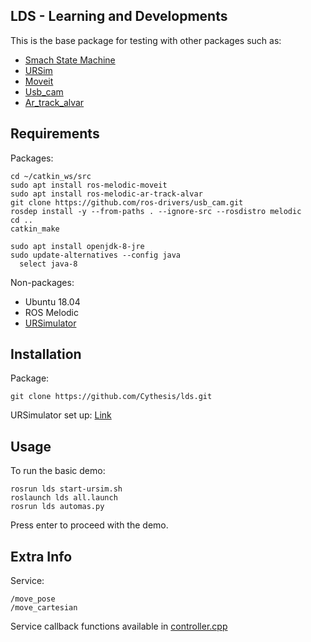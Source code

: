 ## LDS - Learning and Developments
This is the base package for testing with other packages such as:
- [Smach State Machine](http://wiki.ros.org/smach)
- [URSim](http://wiki.ros.org/universal_robot/Tutorials/Getting%20Started%20with%20a%20Universal%20Robot%20and%20ROS-Industrial)
- [Moveit](http://docs.ros.org/en/melodic/api/moveit_tutorials/html/index.html)
- [Usb_cam](http://wiki.ros.org/usb_cam)
- [Ar_track_alvar](http://wiki.ros.org/ar_track_alvar) 

## Requirements
Packages:
```
cd ~/catkin_ws/src
sudo apt install ros-melodic-moveit
sudo apt install ros-melodic-ar-track-alvar
git clone https://github.com/ros-drivers/usb_cam.git
rosdep install -y --from-paths . --ignore-src --rosdistro melodic
cd ..
catkin_make

sudo apt install openjdk-8-jre
sudo update-alternatives --config java
  select java-8
```

Non-packages:
- Ubuntu 18.04
- ROS Melodic
- [URSimulator](https://www.universal-robots.com/download/?option=91610#section41511)


## Installation
Package:
```
git clone https://github.com/Cythesis/lds.git
```
URSimulator set up:
[Link](https://github.com/UniversalRobots/Universal_Robots_ROS_Driver)

## Usage
To run the basic demo:
```
rosrun lds start-ursim.sh
roslaunch lds all.launch
rosrun lds automas.py
```
Press enter to proceed with the demo.

## Extra Info
Service:
```
/move_pose
/move_cartesian
```
Service callback functions available in [controller.cpp](src/controller.cpp)



